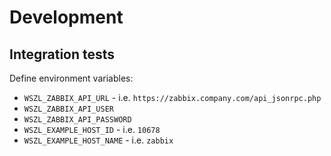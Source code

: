 # Development

## Integration tests

Define environment variables:
- `WSZL_ZABBIX_API_URL` - i.e. `https://zabbix.company.com/api_jsonrpc.php`
- `WSZL_ZABBIX_API_USER`
- `WSZL_ZABBIX_API_PASSWORD`
- `WSZL_EXAMPLE_HOST_ID` - i.e. `10678`
- `WSZL_EXAMPLE_HOST_NAME` - i.e. `zabbix`
